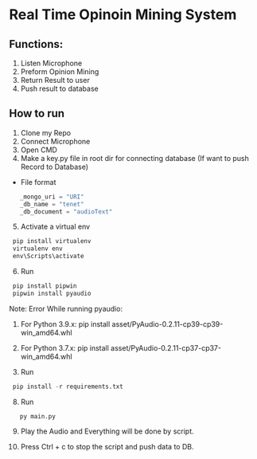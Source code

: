 # Real Time Opinoin Mining System

## Functions:

1. Listen Microphone
2. Preform Opinion Mining
3. Return Result to user
4. Push result to database

## How to run

1. Clone my Repo
2. Connect Microphone
3. Open CMD
4. Make a key.py file in root dir for connecting database (If want to push Record to Database)

- File format

```python
   _mongo_uri = "URI"
   _db_name = "tenet"
   _db_document = "audioText"
```

5. Activate a virtual env
```python
 pip install virtualenv
 virtualenv env
 env\Scripts\activate
```

6. Run

```python
 pip install pipwin
 pipwin install pyaudio
```

Note: Error While running pyaudio:
   1. For Python 3.9.x: pip install asset/PyAudio-0.2.11-cp39-cp39-win_amd64.whl
   2. For Python 3.7.x: pip install asset/PyAudio-0.2.11-cp37-cp37-win_amd64.whl


7. Run

```python
 pip install -r requirements.txt
```

8. Run 
```pyhton
   py main.py
```


9. Play the Audio and Everything will be done by script.


10. Press Ctrl + c to stop the script and push data to DB.

